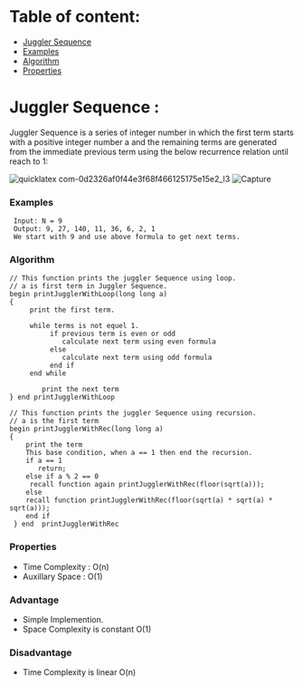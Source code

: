 #  Table of content:
  - [Juggler Sequence](#juggler-sequence)
  - [Examples](#examples)
  - [Algorithm](#algorithm)
  - [Properties](#properties)

# Juggler Sequence :
Juggler Sequence is a series of integer number in which the first term starts with a positive integer number a and the remaining terms are generated from the immediate previous term using the below recurrence relation until reach to 1: 

 ![quicklatex com-0d2326af0f44e3f68f466125175e15e2_l3](https://user-images.githubusercontent.com/31670657/161595243-073b5b74-a6d2-4370-b59c-af5cd96cd77f.svg)
![Capture](https://user-images.githubusercontent.com/31670657/163687424-2774c0f7-5387-4730-9ce7-e271f24a43cd.PNG)


### Examples
 ```
  Input: N = 9 
  Output: 9, 27, 140, 11, 36, 6, 2, 1 
  We start with 9 and use above formula to get next terms.

 ```

### Algorithm
```
// This function prints the juggler Sequence using loop.
// a is first term in Juggler Sequence.
begin printJugglerWithLoop(long long a)
{
     print the first term.

     while terms is not equel 1.
          if previous term is even or odd
             calculate next term using even formula
          else
             calculate next term using odd formula
          end if
     end while   

        print the next term
} end printJugglerWithLoop

// This function prints the juggler Sequence using recursion.
// a is the first term
begin printJugglerWithRec(long long a)
{
    print the term
    This base condition, when a == 1 then end the recursion.
    if a == 1 
       return;
    else if a % 2 == 0
     recall function again printJugglerWithRec(floor(sqrt(a)));
    else
    recall function printJugglerWithRec(floor(sqrt(a) * sqrt(a) * sqrt(a)));
    end if
 } end  printJugglerWithRec

```

### Properties
   - Time Complexity : O(n)
   - Auxillary Space : O(1)
### Advantage
   - Simple Implemention.
   - Space Complexity is constant O(1)
### Disadvantage
   - Time Complexity is linear O(n)
